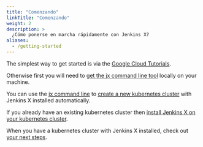 ```yaml
---
title: "Comenzando"
linkTitle: "Comenzando"
weight: 2
description: >
  ¿Cómo ponerse en marcha rápidamente con Jenkins X?
aliases:
  - /getting-started
---
```


The simplest way to get started is via the [Google Cloud Tutorials](/docs/managing-jx/tutorials/google-hosted/).

Otherwise first you will need to [get the jx command line tool](/docs/getting-started/setup/install/) locally on your machine.

You can use the [jx command line](/commands/jx/#jx) to [create a new kubernetes cluster](/docs/getting-started/setup/create-cluster) with Jenkins X installed automatically.

If you already have an existing kubernetes cluster then [install Jenkins X on your kubernetes cluster](install-on-cluster).

When you have a kubernetes cluster with Jenkins X installed, check out [your next steps](/docs/getting-started/next/).
